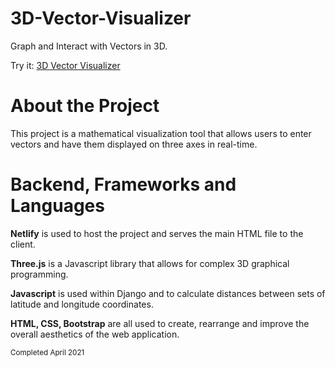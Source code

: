 # 3D-Vector-Visualizer
Graph and Interact with Vectors in 3D.

Try it: <a href="https://flamboyant-khorana-baab6e.netlify.app/">3D Vector Visualizer</a>

# About the Project
This project is a mathematical visualization tool that allows users to enter vectors and have them displayed on three axes in real-time.

# Backend, Frameworks and Languages
<b>Netlify</b> is used to host the project and serves the main HTML file to the client. 

<b>Three.js</b> is a Javascript library that allows for complex 3D graphical programming. 

<b>Javascript</b> is used within Django and to calculate distances between sets of latitude and longitude coordinates. 

<b>HTML, CSS, Bootstrap</b> are all used to create, rearrange and improve the overall aesthetics of the web application. 


<sub>Completed April 2021</sub>
